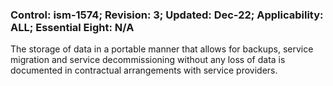### Control: ism-1574; Revision: 3; Updated: Dec-22; Applicability: ALL; Essential Eight: N/A
<p>The storage of data in a portable manner that allows for backups, service migration and service decommissioning without any loss of data is documented in contractual arrangements with service providers.</p>